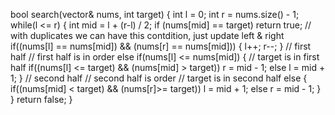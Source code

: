 bool search(vector<int>& nums, int target) {
int l = 0;
int r = nums.size() - 1;
while(l <= r)
{
int mid = l + (r-l) / 2;
if (nums[mid] == target)
return true;
// with duplicates we can have this contdition, just update left & right
if((nums[l] == nums[mid]) && (nums[r] == nums[mid]))
{
l++;
r--;
}
// first half
// first half is in order
else if(nums[l] <= nums[mid])
{
// target is in first  half
if((nums[l] <= target) && (nums[mid] > target))
r = mid - 1;
else
l = mid + 1;
}
// second half
// second half is order
// target is in second half
else
{
if((nums[mid] < target) && (nums[r]>= target))
l = mid + 1;
else
r = mid - 1;
}
}
return false;
}
